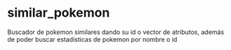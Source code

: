 # similar_pokemon
Buscador de pokemon similares dando su id o vector de atributos, además de poder buscar estadisticas de pokemon por nombre o id
